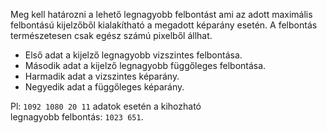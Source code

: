Meg kell határozni a lehető legnagyobb felbontást ami az adott maximális felbontású kijelzőből kialakítható a megadott képarány esetén. A felbontás természetesen csak egész számú pixelből állhat.  
  
- Első adat a kijelző legnagyobb vizszintes felbontása.  
-  Második adat a kijelző legnagyobb függőleges felbontása.  
- Harmadik adat a vizszintes képarány.  
- Negyedik adat a függőleges képarány.  
  
Pl: `1092 1080 20 11` adatok esetén a kihozható  
legnagyobb felbontás: `1023 651`.

